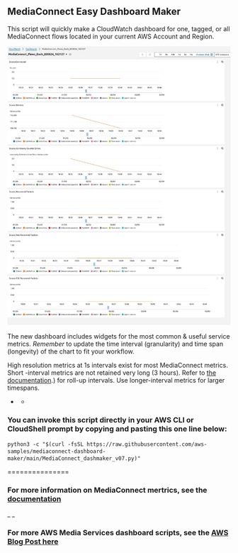 ## MediaConnect Easy Dashboard Maker

This script will quickly make a CloudWatch dashboard for one, tagged, or all MediaConnect flows located in your current AWS Account and Region. 

![chart1](https://github.com/aws-samples/mediaconnect-dashboard-maker/blob/main/exampledash.jpg)

The new dashboard includes widgets for the most common & useful service metrics. 
*Remember* to update the time interval (granularity)  and time span (longevity)  of the chart to fit your workflow.

High resolution metrics at 1s intervals exist for most MediaConnect metrics. 
Short -interval metrics are not retained very long (3 hours). Refer to [the documentation](https://aws.amazon.com/cloudwatch/faqs/#:~:text=The%20retention%20period%20is%2015,hour%20available%20for%2015%20months).) for roll-up intervals. 
Use longer-interval metrics for larger timespans.

- -  

### You can invoke this script directly in your AWS CLI or CloudShell prompt by copying and pasting this one line below:

```
python3 -c "$(curl -fsSL https://raw.githubusercontent.com/aws-samples/mediaconnect-dashboard-maker/main/MediaConnect_dashmaker_v07.py)"
```

===============
### For more information on MediaConnect mertrics, see the [documentation](https://docs.aws.amazon.com/mediaconnect/latest/ug/monitor-with-cloudwatch-metrics-source-health.html)

_ _ 
### For more AWS Media Services dashboard scripts, see the [AWS Blog Post here](https://aws-blogs-prod.amazon.com/media/cs-quick-and-easy-media-services-dashboards/)
